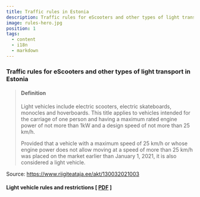 ```yaml
---
title: Traffic rules in Estonia
description: Traffic rules for eScooters and other types of light transport in Estonia
image: rules-hero.jpg
position: 1
tags:
  - content
  - i18n
  - markdown
---
```

### Traffic rules for eScooters and other types of light transport in Estonia

<markdown-image class="hero-image my-5" src="rules-hero.jpg" alt="Traffic rules in Estonia"></markdown-image>

>#### Definition
>
> Light vehicles include electric scooters, electric skateboards, monocles and hoverboards. This title applies to vehicles intended for the carriage of one person and having a maximum rated engine power of not more than 1kW and a design speed of not more than 25 km/h.
> 
> Provided that a vehicle with a maximum speed of 25 km/h or whose engine power does not allow moving at a speed of more than 25 km/h was placed on the market earlier than January 1, 2021, it is also considered a light vehicle.

Source: https://www.riigiteataja.ee/akt/130032021003
#### Light vehicle rules and restrictions [ [**PDF**](https://store.electrotallinn.ee/docs/rules.pdf) ]

<markdown-image class="w-150 mt-3" src="rules-en.png" alt="Traffic rules in Estonia"></markdown-image>